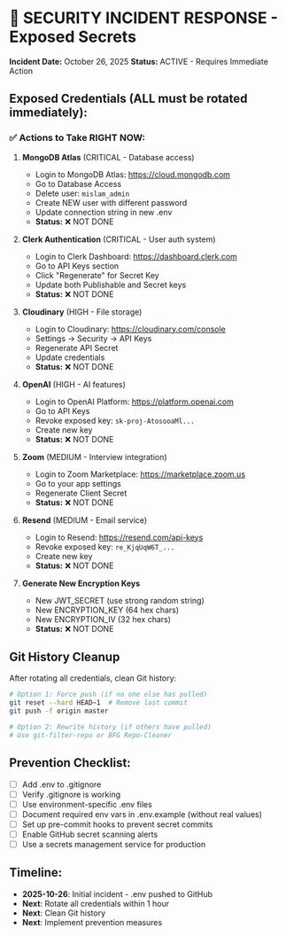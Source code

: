 # 🚨 SECURITY INCIDENT RESPONSE - Exposed Secrets

**Incident Date:** October 26, 2025
**Status:** ACTIVE - Requires Immediate Action

## Exposed Credentials (ALL must be rotated immediately):

### ✅ Actions to Take RIGHT NOW:

1. **MongoDB Atlas** (CRITICAL - Database access)
   - Login to MongoDB Atlas: https://cloud.mongodb.com
   - Go to Database Access
   - Delete user: `mislam_admin`
   - Create NEW user with different password
   - Update connection string in new .env
   - **Status:** ❌ NOT DONE

2. **Clerk Authentication** (CRITICAL - User auth system)
   - Login to Clerk Dashboard: https://dashboard.clerk.com
   - Go to API Keys section
   - Click "Regenerate" for Secret Key
   - Update both Publishable and Secret keys
   - **Status:** ❌ NOT DONE

3. **Cloudinary** (HIGH - File storage)
   - Login to Cloudinary: https://cloudinary.com/console
   - Settings → Security → API Keys
   - Regenerate API Secret
   - Update credentials
   - **Status:** ❌ NOT DONE

4. **OpenAI** (HIGH - AI features)
   - Login to OpenAI Platform: https://platform.openai.com
   - Go to API Keys
   - Revoke exposed key: `sk-proj-AtosooaMl...`
   - Create new key
   - **Status:** ❌ NOT DONE

5. **Zoom** (MEDIUM - Interview integration)
   - Login to Zoom Marketplace: https://marketplace.zoom.us
   - Go to your app settings
   - Regenerate Client Secret
   - **Status:** ❌ NOT DONE

6. **Resend** (MEDIUM - Email service)
   - Login to Resend: https://resend.com/api-keys
   - Revoke exposed key: `re_KjqUqW6T_...`
   - Create new key
   - **Status:** ❌ NOT DONE

7. **Generate New Encryption Keys**
   - New JWT_SECRET (use strong random string)
   - New ENCRYPTION_KEY (64 hex chars)
   - New ENCRYPTION_IV (32 hex chars)
   - **Status:** ❌ NOT DONE

## Git History Cleanup

After rotating all credentials, clean Git history:

```bash
# Option 1: Force push (if no one else has pulled)
git reset --hard HEAD~1  # Remove last commit
git push -f origin master

# Option 2: Rewrite history (if others have pulled)
# Use git-filter-repo or BFG Repo-Cleaner
```

## Prevention Checklist:

- [ ] Add .env to .gitignore
- [ ] Verify .gitignore is working
- [ ] Use environment-specific .env files
- [ ] Document required env vars in .env.example (without real values)
- [ ] Set up pre-commit hooks to prevent secret commits
- [ ] Enable GitHub secret scanning alerts
- [ ] Use a secrets management service for production

## Timeline:

- **2025-10-26**: Initial incident - .env pushed to GitHub
- **Next**: Rotate all credentials within 1 hour
- **Next**: Clean Git history
- **Next**: Implement prevention measures

